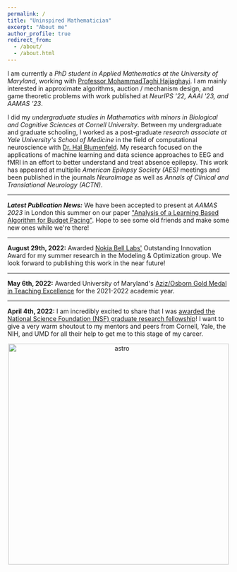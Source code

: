```yaml
---
permalink: /
title: "Uninspired Mathematician"
excerpt: "About me"
author_profile: true
redirect_from: 
  - /about/
  - /about.html
---
```


I am currently a *PhD student in Applied Mathematics at the University of Maryland*, working with [Professor MohammadTaghi Hajiaghayi](http://www.cs.umd.edu/~hajiagha/). I am mainly interested in approximate algorithms, auction / mechanism design, and game theoretic problems with work published at *NeurIPS '22, AAAI '23, and AAMAS '23*.

I did my *undergraduate studies in Mathematics with minors in Biological and Cognitive Sciences at Cornell University*. Between my undergraduate and graduate schooling, I worked as a post-graduate *research associate at Yale University's School of Medicine* in the field of 
computational neuroscience with [Dr. Hal Blumenfeld](https://medicine.yale.edu/profile/hal_blumenfeld/). My research focused on the applications of machine learning and data science approaches to EEG and fMRI in an effort to better understand and treat absence epilepsy. This work has appeared at multiplie *American Epilepsy Society (AES)* meetings and been published in the journals *NeuroImage* as well as *Annals of Clinical and Translational Neurology (ACTN)*.

---

***Latest Publication News:*** We have been accepted to present at *AAMAS 2023* in London this summer on our paper ["Analysis of a Learning Based Algorithm for Budget Pacing"](https://arxiv.org/abs/2205.13330). Hope to see some old friends and make some new ones while we're there!

---

**August 29th, 2022:** Awarded [Nokia Bell Labs'](https://www.bell-labs.com/#gref) Outstanding Innovation Award for my summer research in the Modeling & Optimization group. We look forward to publishing this work in the near future!

---

**May 6th, 2022:** Awarded University of Maryland's [Aziz/Osborn Gold Medal in Teaching Excellence](https://www-math.umd.edu/graduate/current-students/graduate-student-awards/80-math/graduate/568-graduate-student-teaching-award.html) for the 2021-2022 academic year. 

---

**April 4th, 2022:** I am incredibly excited to share that I was [awarded the National Science Foundation (NSF) graduate research fellowship](https://cmns.umd.edu/news-events/features/4914)! I want to give a very warm shoutout to my mentors and peers from Cornell, Yale, the NIH, and UMD for all their help to get me to this stage of my career.

<p align="center">
<img src="https://media.giphy.com/media/Rpg08oZ3MzkdOWjm8c/giphy.gif" alt="astro" width="500"/>
</p>
